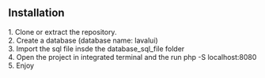 ## Installation
<p>
    1. Clone or extract the repository.<br>
    2. Create a database (database name: lavalui)<br>
    3. Import the sql file insde the database_sql_file folder<br>
    4. Open the project in integrated terminal and the run php -S localhost:8080<br>
    5. Enjoy
</p>
